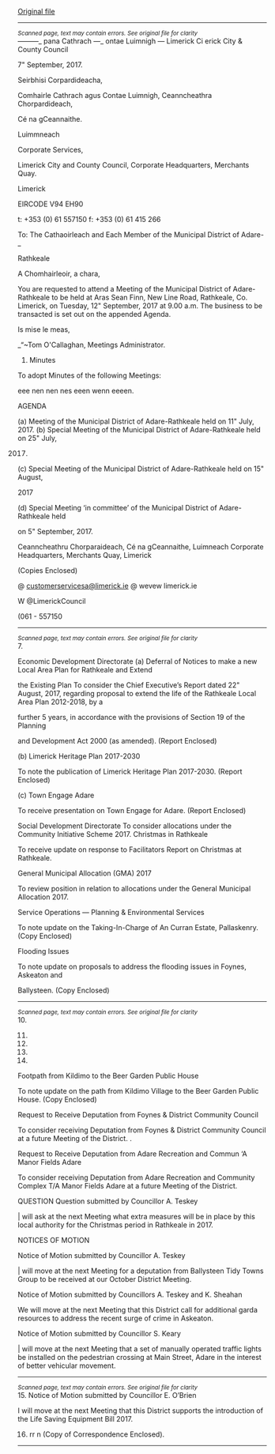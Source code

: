 [Original file](https://www.limerick.ie/sites/default/files/media/documents/2017-09/00%20Agenda%20-%20Monthly%20Meeting%20of%20the%20Municipal%20District%20of%20Adare-Rathkeale%20-%2012th%20September%202017.pdf)

---
*<small>Scanned page, text may contain errors. See original file for clarity</small>*  
———_ pana Cathrach
—_ ontae Luimnigh
— Limerick Ci
erick City
& County Council

7" September, 2017.

Seirbhisi Corpardideacha,

Comhairle Cathrach agus Contae Luimnigh,
Ceanncheathra Chorpardideach,

Cé na gCeannaithe.

Luimmneach

Corporate Services,

Limerick City and County Council,
Corporate Headquarters,
Merchants Quay.

Limerick

EIRCODE V94 EH90

t: +353 (0) 61 557150
f: +353 (0) 61 415 266

To: The Cathaoirleach and Each Member of the Municipal District of Adare- _

Rathkeale

A Chomhairleoir, a chara,

You are requested to attend a Meeting of the Municipal District of Adare-Rathkeale to be held at
Aras Sean Finn, New Line Road, Rathkeale, Co. Limerick, on Tuesday, 12" September, 2017 at
9.00 a.m. The business to be transacted is set out on the appended Agenda.

Is mise le meas,

_“~Tom O'Callaghan,
Meetings Administrator.

1. Minutes

To adopt Minutes of the following Meetings:

eee nen nen nes eeen wenn eeeen.

AGENDA

(a) Meeting of the Municipal District of Adare-Rathkeale held on 11" July, 2017.
(b) Special Meeting of the Municipal District of Adare-Rathkeale held on 25" July,

2017.

(c) Special Meeting of the Municipal District of Adare-Rathkeale held on 15" August,

2017

(d) Special Meeting ‘in committee’ of the Municipal District of Adare-Rathkeale held

on 5" September, 2017.

Ceanncheathru Chorparaideach, Cé na gCeannaithe, Luimneach
Corporate Headquarters, Merchants Quay, Limerick

(Copies Enclosed)

@ customerservicesa@limerick.ie
@ wevew limerick.ie

W @LimerickCouncil

(061 - 557150


---
*<small>Scanned page, text may contain errors. See original file for clarity</small>*  
7.

Economic Development Directorate
(a) Deferral of Notices to make a new Local Area Plan for Rathkeale and Extend

the Existing Plan
To consider the Chief Executive’s Report dated 22" August, 2017, regarding
proposal to extend the life of the Rathkeale Local Area Plan 2012-2018, by a

further 5 years, in accordance with the provisions of Section 19 of the Planning

and Development Act 2000 (as amended).
(Report Enclosed)

(b) Limerick Heritage Plan 2017-2030

To note the publication of Limerick Heritage Plan 2017-2030.
(Report Enclosed)

(c) Town Engage Adare

To receive presentation on Town Engage for Adare.
(Report Enclosed)

Social Development Directorate
To consider allocations under the Community Initiative Scheme 2017.
Christmas in Rathkeale

To receive update on response to Facilitators Report on Christmas at Rathkeale.

General Municipal Allocation (GMA) 2017

To review position in relation to allocations under the General Municipal Allocation 2017.

Service Operations — Planning & Environmental Services

To note update on the Taking-In-Charge of An Curran Estate, Pallaskenry.
(Copy Enclosed)

Flooding Issues

To note update on proposals to address the flooding issues in Foynes, Askeaton and

Ballysteen.
(Copy Enclosed)


---
*<small>Scanned page, text may contain errors. See original file for clarity</small>*  
10.

11.

12.

13.

14.

Footpath from Kildimo to the Beer Garden Public House

To note update on the path from Kildimo Village to the Beer Garden Public House.
(Copy Enclosed)

Request to Receive Deputation from Foynes & District Community Council

To consider receiving Deputation from Foynes & District Community Council at a future
Meeting of the District. .

Request to Receive Deputation from Adare Recreation and Commun ‘A
Manor Fields Adare

To consider receiving Deputation from Adare Recreation and Community Complex T/A
Manor Fields Adare at a future Meeting of the District.

QUESTION
Question submitted by Councillor A. Teskey

| will ask at the next Meeting what extra measures will be in place by this local authority
for the Christmas period in Rathkeale in 2017.

NOTICES OF MOTION

Notice of Motion submitted by Councillor A. Teskey

| will move at the next Meeting for a deputation from Ballysteen Tidy Towns Group to be
received at our October District Meeting.

Notice of Motion submitted by Councillors A. Teskey and K. Sheahan

We will move at the next Meeting that this District call for additional garda resources to
address the recent surge of crime in Askeaton.

Notice of Motion submitted by Councillor S. Keary

| will move at the next Meeting that a set of manually operated traffic lights be installed
on the pedestrian crossing at Main Street, Adare in the interest of better vehicular
movement.


---
*<small>Scanned page, text may contain errors. See original file for clarity</small>*  
15. Notice of Motion submitted by Councillor E. O’Brien

I will move at the next Meeting that this District supports the introduction of the Life
Saving Equipment Bill 2017.

16. rr n
(Copy of Correspondence Enclosed).


---
